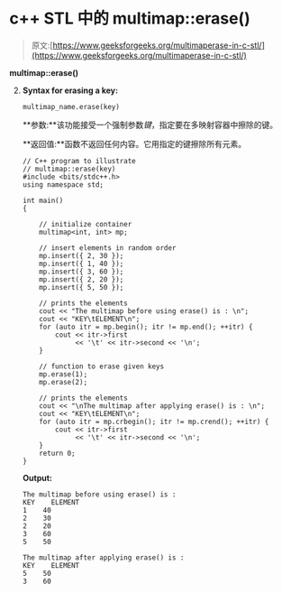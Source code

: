 # c++ STL 中的 multimap::erase()

> 原文:[https://www.geeksforgeeks.org/multimaperase-in-c-stl/](https://www.geeksforgeeks.org/multimaperase-in-c-stl/)

**multimap::erase()**

2.  **Syntax for erasing a key:**

    ```
    multimap_name.erase(key)

    ```

    **参数:**该功能接受一个强制参数*键*，指定要在多映射容器中擦除的键。

    **返回值:**函数不返回任何内容。它用指定的键擦除所有元素。

    ```
    // C++ program to illustrate
    // multimap::erase(key)
    #include <bits/stdc++.h>
    using namespace std;

    int main()
    {

        // initialize container
        multimap<int, int> mp;

        // insert elements in random order
        mp.insert({ 2, 30 });
        mp.insert({ 1, 40 });
        mp.insert({ 3, 60 });
        mp.insert({ 2, 20 });
        mp.insert({ 5, 50 });

        // prints the elements
        cout << "The multimap before using erase() is : \n";
        cout << "KEY\tELEMENT\n";
        for (auto itr = mp.begin(); itr != mp.end(); ++itr) {
            cout << itr->first
                 << '\t' << itr->second << '\n';
        }

        // function to erase given keys
        mp.erase(1);
        mp.erase(2);

        // prints the elements
        cout << "\nThe multimap after applying erase() is : \n";
        cout << "KEY\tELEMENT\n";
        for (auto itr = mp.crbegin(); itr != mp.crend(); ++itr) {
            cout << itr->first
                 << '\t' << itr->second << '\n';
        }
        return 0;
    }
    ```

    **Output:**

    ```
    The multimap before using erase() is : 
    KEY    ELEMENT
    1    40
    2    30
    2    20
    3    60
    5    50

    The multimap after applying erase() is : 
    KEY    ELEMENT
    5    50
    3    60

    ```